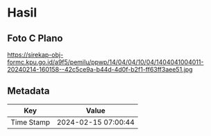 # Hasil

## Foto C Plano

https://sirekap-obj-formc.kpu.go.id/a9f5/pemilu/ppwp/14/04/04/10/04/1404041004011-20240214-160158--42c5ce9a-b44d-4d0f-b2f1-ff63ff3aee51.jpg


## Metadata

| Key        | Value               |
| ---------- | ------------------- |
| Time Stamp | 2024-02-15 07:00:44 |



